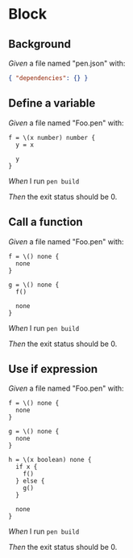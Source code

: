 # Block

## Background

_Given_ a file named "pen.json" with:

```json
{ "dependencies": {} }
```

## Define a variable

_Given_ a file named "Foo.pen" with:

```pen
f = \(x number) number {
  y = x

  y
}
```

_When_ I run `pen build`

_Then_ the exit status should be 0.

## Call a function

_Given_ a file named "Foo.pen" with:

```pen
f = \() none {
  none
}

g = \() none {
  f()

  none
}
```

_When_ I run `pen build`

_Then_ the exit status should be 0.

## Use if expression

_Given_ a file named "Foo.pen" with:

```pen
f = \() none {
  none
}

g = \() none {
  none
}

h = \(x boolean) none {
  if x {
    f()
  } else {
    g()
  }

  none
}
```

_When_ I run `pen build`

_Then_ the exit status should be 0.
